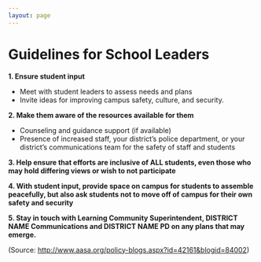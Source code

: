 ```yaml
---
layout: page
---
```


Guidelines for School Leaders
=============================

**1. Ensure student input**

  * Meet with student leaders to assess needs and plans
  * Invite ideas for improving campus safety, culture, and security.
  
**2. Make them aware of the resources available for them**

  * Counseling and guidance support (if available)
  * Presence of increased staff, your district’s police department, or your district’s communications team for the safety of staff and students
  
**3. Help ensure that efforts are inclusive of ALL students, even those who may hold differing views or wish to not participate**

**4. With student input, provide space on campus for students to assemble peacefully, but also ask students not to move off of campus for their own safety and security**

**5. Stay in touch with Learning Community Superintendent, DISTRICT NAME Communications and DISTRICT NAME PD on any plans that may emerge.**

(Source: http://www.aasa.org/policy-blogs.aspx?id=42161&blogid=84002)

